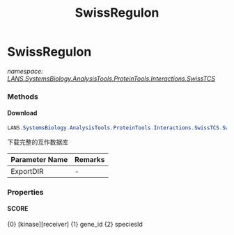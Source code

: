 ﻿---
title: SwissRegulon
---

# SwissRegulon
_namespace: [LANS.SystemsBiology.AnalysisTools.ProteinTools.Interactions.SwissTCS](N-LANS.SystemsBiology.AnalysisTools.ProteinTools.Interactions.SwissTCS.html)_





### Methods

#### Download
```csharp
LANS.SystemsBiology.AnalysisTools.ProteinTools.Interactions.SwissTCS.SwissRegulon.Download(System.String)
```
下载完整的互作数据库

|Parameter Name|Remarks|
|--------------|-------|
|ExportDIR|-|



### Properties

#### SCORE
{0} [kinase][receiver] 
 {1} gene_id
 {2} speciesId
